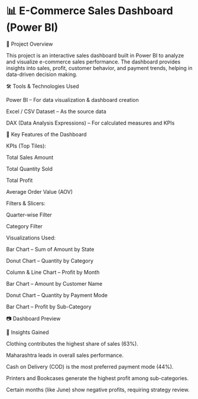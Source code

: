 # 📊 E-Commerce Sales Dashboard (Power BI)
📝 Project Overview

This project is an interactive sales dashboard built in Power BI to analyze and visualize e-commerce sales performance. The dashboard provides insights into sales, profit, customer behavior, and payment trends, helping in data-driven decision making.

🛠️ Tools & Technologies Used

Power BI – For data visualization & dashboard creation

Excel / CSV Dataset – As the source data

DAX (Data Analysis Expressions) – For calculated measures and KPIs

📌 Key Features of the Dashboard

KPIs (Top Tiles):

Total Sales Amount

Total Quantity Sold

Total Profit

Average Order Value (AOV)

Filters & Slicers:

Quarter-wise Filter

Category Filter

Visualizations Used:

Bar Chart – Sum of Amount by State

Donut Chart – Quantity by Category

Column & Line Chart – Profit by Month

Bar Chart – Amount by Customer Name

Donut Chart – Quantity by Payment Mode

Bar Chart – Profit by Sub-Category

📷 Dashboard Preview

🚀 Insights Gained

Clothing contributes the highest share of sales (63%).

Maharashtra leads in overall sales performance.

Cash on Delivery (COD) is the most preferred payment mode (44%).

Printers and Bookcases generate the highest profit among sub-categories.

Certain months (like June) show negative profits, requiring strategy review.
